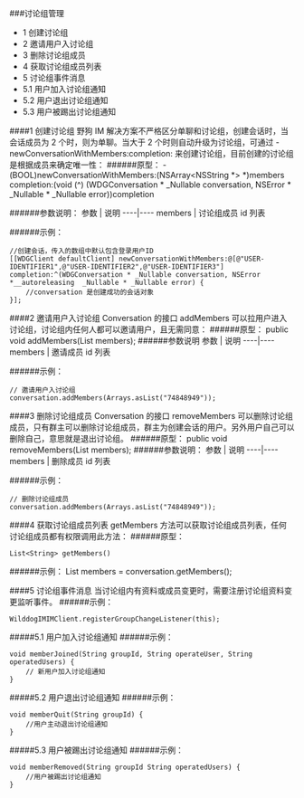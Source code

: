 
###讨论组管理 
* 1 创建讨论组
* 2 邀请用户入讨论组 
* 3 删除讨论组成员
* 4 获取讨论组成员列表
* 5 讨论组事件消息
 * 5.1 用户加入讨论组通知
 * 5.2 用户退出讨论组通知 
 * 5.3 用户被踢出讨论组通知


####1 创建讨论组
野狗 IM 解决方案不严格区分单聊和讨论组，创建会话时，当会话成员为 2 个时，则为单聊。当大于 2 个时则自动升级为讨论组，可通过 -newConversationWithMembers:completion: 来创建讨论组，目前创建的讨论组是根据成员来确定唯一性：
######原型：
	- (BOOL)newConversationWithMembers:(NSArray<NSString *> *)members completion:(void (^) (WDGConversation * _Nullable conversation, NSError * _Nullable * _Nullable error))completion
	
######参数说明：
参数	| 说明
----|----
members	| 讨论组成员 id 列表

######示例：
```
//创建会话，传入的数组中默认包含登录用户ID
[[WDGClient defaultClient] newConversationWithMembers:@[@"USER-IDENTIFIER1",@"USER-IDENTIFIER2",@"USER-IDENTIFIER3"] completion:^(WDGConversation * _Nullable conversation, NSError *__autoreleasing  _Nullable * _Nullable error) {
    //conversation 是创建成功的会话对象
}];
```

####2 邀请用户入讨论组
Conversation 的接口 addMembers 可以拉用户进入讨论组，讨论组内任何人都可以邀请用户，且无需同意：
######原型：
	public void addMembers(List<String> members);
######参数说明
参数	| 说明
----|----
members | 邀请成员 id 列表

######示例：
```
// 邀请用户入讨论组
conversation.addMembers(Arrays.asList("74848949"));
```
 
####3 删除讨论组成员
Conversation 的接口 removeMembers 可以删除讨论组成员，只有群主可以删除讨论组成员，群主为创建会话的用户。另外用户自己可以删除自己，意思就是退出讨论组。
######原型：
	public void removeMembers(List<String> members);
######参数说明：
参数	| 说明
----|----
members	| 删除成员 id 列表

######示例：
```
// 删除讨论组成员
conversation.addMembers(Arrays.asList("74848949"));
```

####4 获取讨论组成员列表
getMembers 方法可以获取讨论组成员列表，任何讨论组成员都有权限调用此方法：
######原型：

	List<String> getMembers()
	
######示例：
	List<String> members = conversation.getMembers();

####5 讨论组事件消息
当讨论组内有资料或成员变更时，需要注册讨论组资料变更监听事件。
######示例：
```
WilddogIMIMClient.registerGroupChangeListener(this);
```
#####5.1 用户加入讨论组通知
######示例：
```
void memberJoined(String groupId, String operateUser, String operatedUsers) {
	// 新用户加入讨论组通知
}	
```

#####5.2 用户退出讨论组通知
######示例：
```
void memberQuit(String groupId) {
	//用户主动退出讨论组通知
}
```

#####5.3 用户被踢出讨论组通知
######示例：
```
void memberRemoved(String groupId String operatedUsers) {
	//用户被踢出讨论组通知
}
```
 
 